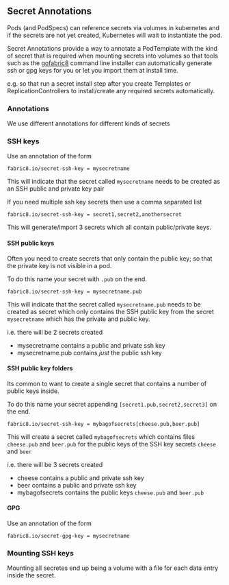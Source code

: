 ## Secret Annotations

Pods (and PodSpecs) can reference secrets via volumes in kubernetes and if the secrets are not yet created, Kubernetes will wait to instantiate the pod.

Secret Annotations provide a way to annotate a PodTemplate with the kind of secret that is required when mounting secrets into volumes so that tools such as the [gofabric8](https://github.com/fabric8io/gofabric8) command line installer can automatically generate ssh or gpg keys for you or let you import them at install time.

e.g. so that run a secret install step after you create Templates or ReplicationControllers to install/create any required secrets automatically.

### Annotations

We use different annotations for different kinds of secrets

### SSH keys

Use an annotation of the form

    fabric8.io/secret-ssh-key = mysecretname

This will indicate that the secret called `mysecretname` needs to be created as an SSH public and private key pair

If you need multiple ssh key secrets then use a comma separated list

    fabric8.io/secret-ssh-key = secret1,secret2,anothersecret

This will generate/import 3 secrets which all contain public/private keys.

#### SSH public keys

Often you need to create secrets that only contain the public key; so that the private key is not visible in a pod.

To do this name your secret with `.pub` on the end.

    fabric8.io/secret-ssh-key = mysecretname.pub

This will indicate that the secret called `mysecretname.pub` needs to be created as secret which only contains the SSH public key from the secret `mysecretname` which has the private and public key.

i.e. there will be 2 secrets created

* mysecretname contains a public and private ssh key
* mysecretname.pub contains _just_ the public ssh key


#### SSH public key folders

Its common to want to create a single secret that contains a number of public keys inside.

To do this name your secret appending `[secret1.pub,secret2,secret3]` on the end.

    fabric8.io/secret-ssh-key = mybagofsecrets[cheese.pub,beer.pub]
    
This will create a secret called `mybagofsecrets` which contains files `cheese.pub` and `beer.pub` for the public keys of the SSH key secrets `cheese` and `beer`
 
i.e. there will be 3 secrets created

* cheese contains a public and private ssh key
* beer contains a public and private ssh key
* mybagofsecrets contains the public keys `cheese.pub` and `beer.pub` 


#### GPG

Use an annotation of the form

    fabric8.io/secret-gpg-key = mysecretname
    
### Mounting SSH keys

Mounting all secretes end up being a volume with a file for each data entry inside the secret.

    
